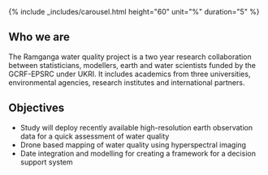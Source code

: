 
{% include _includes/carousel.html height="60" unit="%" duration="5" %}
  
## Who we are

The Ramganga water quality project is a two year research collaboration between statisticians, modellers, earth and water scientists funded by the GCRF-EPSRC under UKRI.  It includes academics from three universities, environmental agencies, research institutes and international partners.  


## Objectives
 - Study will deploy recently available high-resolution earth observation data for a quick assessment of water quality 
 - Drone based mapping of water quality using hyperspectral imaging
 - Date integration and modelling for creating a framework for a decision support system

